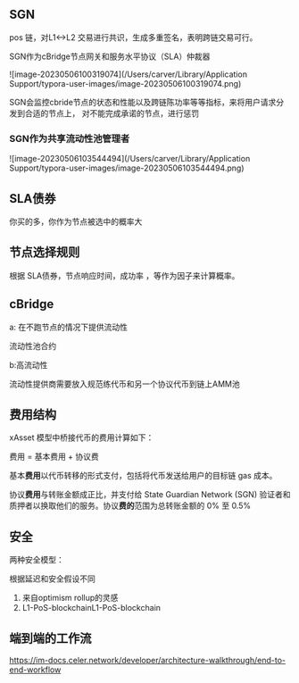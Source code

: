 ## SGN

pos 链，对L1<->L2 交易进行共识，生成多重签名，表明跨链交易可行。

SGN作为cBridge节点网关和服务水平协议（SLA）仲裁器

![image-20230506100319074](/Users/carver/Library/Application Support/typora-user-images/image-20230506100319074.png)

SGN会监控cbride节点的状态和性能以及跨链陈功率等等指标，来将用户请求分发到合适的节点上， 对不能完成承诺的节点，进行惩罚

### SGN作为共享流动性池管理者

![image-20230506103544494](/Users/carver/Library/Application Support/typora-user-images/image-20230506103544494.png)



## SLA债券

你买的多，你作为节点被选中的概率大

## 节点选择规则

根据 SLA债券，节点响应时间，成功率 ，等作为因子来计算概率。

## cBridge

a: 在不跑节点的情况下提供流动性

流动性池合约

b:高流动性

流动性提供商需要放入规范练代币和另一个协议代币到链上AMM池

## 费用结构

xAsset 模型中桥接代币的费用计算如下：

 费用 = 基本费用 + 协议费

基本**费用**以代币转移的形式支付，包括将代币发送给用户的目标链 gas 成本。

协议**费用**与转账金额成正比，并支付给 State Guardian Network (SGN) 验证者和质押者以换取他们的服务。协议**费的**范围为总转账金额的 0% 至 0.5%

## 安全

两种安全模型：

根据延迟和安全假设不同

1. 来自optimism rollup的灵感
2. L1-PoS-blockchainL1-PoS-blockchain

## 端到端的工作流

https://im-docs.celer.network/developer/architecture-walkthrough/end-to-end-workflow